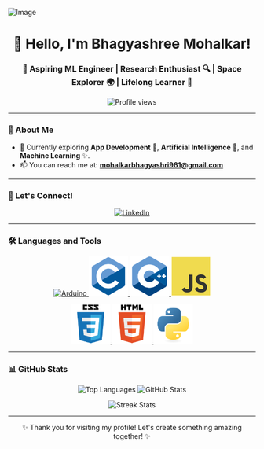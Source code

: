 ![Image](https://github.com/user-attachments/assets/61eefa96-95ed-4f7c-970f-b474cd01c84a)
<h1 align="center">👋 Hello, I'm Bhagyashree Mohalkar!</h1>

<h3 align="center">🚀 Aspiring ML Engineer | Research Enthusiast 🔍 | Space Explorer 🌍 | Lifelong Learner 🌱</h3>

<p align="center">
  <img src="https://komarev.com/ghpvc/?username=BhagyashreeMohalkar&label=Profile%20views&color=0e75b6&style=flat" alt="Profile views" />
</p>

---

### 🌟 About Me

- 🌱 Currently exploring **App Development** 📱, **Artificial Intelligence** 🤖, and **Machine Learning** ✨.
- 📫 You can reach me at: **[mohalkarbhagyashri961@gmail.com](mailto:mohalkarbhagyashri961@gmail.com)**

---

### 🤝 Let's Connect!

<p align="center">
  <a href="https://www.linkedin.com/in/bhagyashree-mohalkar/" target="_blank">
    <img src="https://raw.githubusercontent.com/rahuldkjain/github-profile-readme-generator/master/src/images/icons/Social/linked-in-alt.svg" alt="LinkedIn" height="30" width="40" />
  </a>
</p>

---

### 🛠️ Languages and Tools

<p align="center">
  <a href="https://www.arduino.cc/" target="_blank" rel="noreferrer">
    <img src="https://cdn.worldvectorlogo.com/logos/arduino-1.svg" alt="Arduino" width="80" height="80"/>
  </a>
  <a href="https://www.cprogramming.com/" target="_blank" rel="noreferrer">
    <img src="https://raw.githubusercontent.com/devicons/devicon/master/icons/c/c-original.svg" alt="C" width="80" height="80"/>
  </a>
  <a href="https://www.w3schools.com/cpp/" target="_blank" rel="noreferrer">
    <img src="https://raw.githubusercontent.com/devicons/devicon/master/icons/cplusplus/cplusplus-original.svg" alt="C++" width="80" height="80"/>
  </a>
  <a href="https://developer.mozilla.org/en-US/docs/Web/JavaScript" target="_blank" rel="noreferrer">
    <img src="https://raw.githubusercontent.com/devicons/devicon/master/icons/javascript/javascript-original.svg" alt="JavaScript" width="80" height="80"/>
  </a>
</p>

<p align="center">
  <a href="https://www.w3schools.com/css/" target="_blank" rel="noreferrer">
    <img src="https://raw.githubusercontent.com/devicons/devicon/master/icons/css3/css3-original-wordmark.svg" alt="CSS3" width="80" height="80"/>
  </a>
  <a href="https://www.w3.org/html/" target="_blank" rel="noreferrer">
    <img src="https://raw.githubusercontent.com/devicons/devicon/master/icons/html5/html5-original-wordmark.svg" alt="HTML5" width="80" height="80"/>
  </a>
  <a href="https://www.python.org" target="_blank" rel="noreferrer">
    <img src="https://raw.githubusercontent.com/devicons/devicon/master/icons/python/python-original.svg" alt="Python" width="80" height="80"/>
  </a>
</p>

---

### 📊 GitHub Stats

<p align="center">
  <img src="https://github-readme-stats.vercel.app/api/top-langs?username=BhagyashreeMohalkar&show_icons=true&locale=en&layout=compact" alt="Top Languages" />
  <img src="https://github-readme-stats.vercel.app/api?username=BhagyashreeMohalkar&show_icons=true&locale=en" alt="GitHub Stats" />
</p>

<p align="center">
  <img src="https://github-readme-streak-stats.herokuapp.com/?user=BhagyashreeMohalkar&" alt="Streak Stats" />
</p>

---

<p align="center">✨ Thank you for visiting my profile! Let's create something amazing together! ✨</p>
